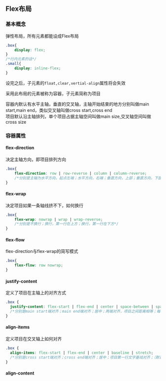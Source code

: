 ## Flex布局

### 基本概念

弹性布局，所有元素都能设成Flex布局

```css
.box{
    display: flex;
}
/*行内元素的话*/
.small{
    display: inline-flex;
}
```

设完之后，子元素的`float,clear,vertial-align`属性将会失效

采用此布局的元素被称为容器，子元素简称为项目

容器内默认有水平主轴，垂直的交叉轴，主轴开始结束的地方分别叫做main start,main end，类似交叉轴叫做cross start,cross end   
项目默认沿主轴排列，单个项目占据主轴空间叫做main size,交叉轴空间叫做cross size

### 容器属性

#### flex-direction

决定主轴方向，即项目排列方向

```css
.box{
    flex-direction: row | row-reverse | column | column-reverse;
    /*分别是主轴为水平方向，起点左端；水平方向，右端；垂直方向，上部；垂直方向，下部*/
}
```

#### flex-wrap

决定项目如果一条轴线挤不下，如何换行

```css
.box{
    flex-wrap: nowrap | wrap | wrap-reverse;
    /*分别是不换行；换行，第一行在上方；换行，第一行在下方*/
}
```

#### flex-flow

flex-direction与flex-wrap的简写模式

```css
.box{
    flex-flow: row nowrap;
}
```

#### justify-content

定义了项目在主轴上的对齐方式

```css
.box {
  justify-content: flex-start | flex-end | center | space-between | space-around;
  /*分别是main start端对齐；main end端对齐；居中；两端对齐，项目之间距离相等；每个项目两侧的间隔相等*/
}
```

#### align-items

定义项目在交叉轴上如何对齐

```css
.box {
  align-items: flex-start | flex-end | center | baseline | stretch;
  /*分别是cross start端对齐；cross end端对齐；居中；项目第一行文字基线对齐；（默认值），如果项目未设置高度或者设为auto，则会占满容器高度*/
}
```

#### align-content


